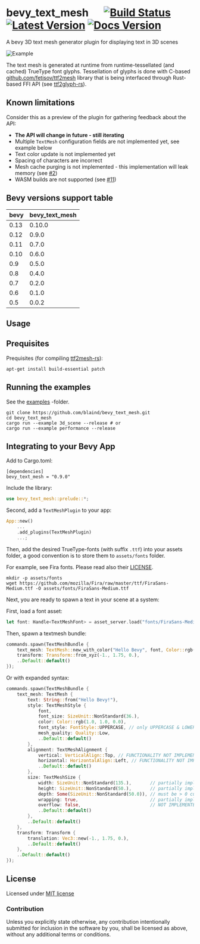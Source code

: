 # bevy_text_mesh &emsp; [![Build Status]][actions] [![Latest Version]][crates.io] [![Docs Version]][docs]

[build status]: https://img.shields.io/github/actions/workflow/status/blaind/bevy_text_mesh/ci.yml?branch=main
[actions]: https://github.com/blaind/bevy_text_mesh/actions?query=branch%3Amain
[latest version]: https://img.shields.io/crates/v/bevy_text_mesh.svg
[crates.io]: https://crates.io/crates/bevy_text_mesh
[docs version]: https://docs.rs/bevy_text_mesh/badge.svg
[docs]: https://docs.rs/bevy_text_mesh

A bevy 3D text mesh generator plugin for displaying text in 3D scenes

![Example](docs/highlight.webp)

The text mesh is generated at runtime from runtime-tessellated (and cached) TrueType font glyphs. Tessellation of glyphs is done with C-based [github.com/fetisov/ttf2mesh](https://github.com/fetisov/ttf2mesh/) library that is being interfaced through Rust-based FFI API (see [ttf2glyph-rs](https://crates.io/crates/ttf2mesh)).

## Known limitations

Consider this as a preview of the plugin for gathering feedback about the API:

- **The API will change in future - still iterating**
- Multiple `TextMesh` configuration fields are not implemented yet, see example below
- Text color update is not implemented yet
- Spacing of characters are incorrect
- Mesh cache purging is not implemented - this implementation will leak memory (see [#2](https://github.com/blaind/bevy_text_mesh/issues/2))
- WASM builds are not supported (see [#11](https://github.com/blaind/bevy_text_mesh/issues/11))

## Bevy versions support table

| bevy | bevy_text_mesh |
| ---- | -------------- |
| 0.13 | 0.10.0         |
| 0.12 | 0.9.0          |
| 0.11 | 0.7.0          |
| 0.10 | 0.6.0          |
| 0.9  | 0.5.0          |
| 0.8  | 0.4.0          |
| 0.7  | 0.2.0          |
| 0.6  | 0.1.0          |
| 0.5  | 0.0.2          |

## Usage

## Prequisites

Prequisites (for compiling [ttf2mesh-rs](https://crates.io/crates/ttf2mesh)):

    apt-get install build-essential patch

## Running the examples

See the [examples](/examples) -folder.

```
git clone https://github.com/blaind/bevy_text_mesh.git
cd bevy_text_mesh
cargo run --example 3d_scene --release # or
cargo run --example performance --release
```

## Integrating to your Bevy App

Add to Cargo.toml:

```
[dependencies]
bevy_text_mesh = "0.9.0"
```

Include the library:

```rust
use bevy_text_mesh::prelude::*;
```

Second, add a `TextMeshPlugin` to your app:

```rust
App::new()
    ...
    .add_plugins(TextMeshPlugin)
    ...;
```

Then, add the desired TrueType-fonts (with suffix `.ttf`) into your assets folder, a good convention is to store them to `assets/fonts` folder.

For example, see Fira fonts. Please read also their [LICENSE](https://github.com/mozilla/Fira/blob/master/LICENSE).

    mkdir -p assets/fonts
    wget https://github.com/mozilla/Fira/raw/master/ttf/FiraSans-Medium.ttf -O assets/fonts/FiraSans-Medium.ttf

Next, you are ready to spawn a text in your scene at a system:

First, load a font asset:

```rust
let font: Handle<TextMeshFont> = asset_server.load("fonts/FiraSans-Medium.ttf#mesh");
```

Then, spawn a textmesh bundle:

```rust
commands.spawn(TextMeshBundle {
    text_mesh: TextMesh::new_with_color("Hello Bevy", font, Color::rgb(1., 1., 0.)),
    transform: Transform::from_xyz(-1., 1.75, 0.),
    ..Default::default()
});
```

Or with expanded syntax:

```rust
commands.spawn(TextMeshBundle {
    text_mesh: TextMesh {
        text: String::from("Hello Bevy!"),
        style: TextMeshStyle {
            font,
            font_size: SizeUnit::NonStandard(36.),
            color: Color::rgb(1.0, 1.0, 0.0),
            font_style: FontStyle::UPPERCASE, // only UPPERCASE & LOWERCASE implemented currently
            mesh_quality: Quality::Low,
            ..Default::default()
        },
        alignment: TextMeshAlignment {
            vertical: VerticalAlign::Top, // FUNCTIONALITY NOT IMPLEMENTED YET - NO EFFECT
            horizontal: HorizontalAlign::Left, // FUNCTIONALITY NOT IMPLEMENTED YET - NO EFFECT
            ..Default::default()
        },
        size: TextMeshSize {
            width: SizeUnit::NonStandard(135.),       // partially implemented
            height: SizeUnit::NonStandard(50.),       // partially implemented
            depth: Some(SizeUnit::NonStandard(50.0)), // must be > 0 currently, 2d mesh not supported yet
            wrapping: true,                           // partially implemented
            overflow: false,                          // NOT IMPLEMENTED YET
            ..Default::default()
        },
        ..Default::default()
    },
    transform: Transform {
        translation: Vec3::new(-1., 1.75, 0.),
        ..Default::default()
    },
    ..Default::default()
});
```

## License

Licensed under <a href="LICENSE">MIT license</a>

### Contribution

Unless you explicitly state otherwise, any contribution intentionally submitted
for inclusion in the software by you, shall be licensed as above, without any additional terms or conditions.
